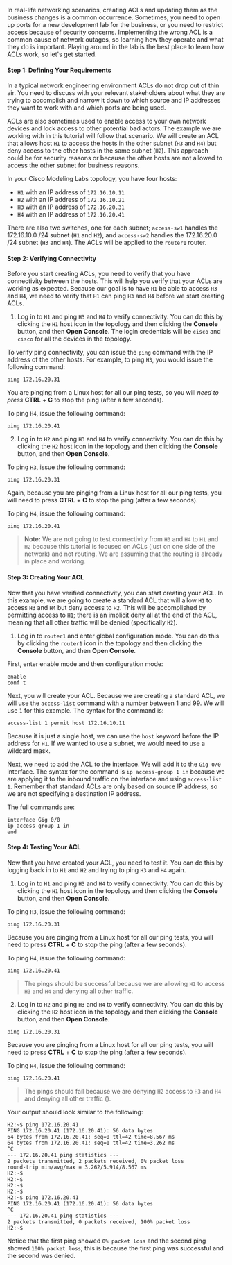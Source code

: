 
In real-life networking scenarios, creating ACLs and updating them as the business changes is a common occurrence. Sometimes, you need to open up ports for a new development lab for the business, or you need to restrict access because of security concerns. Implementing the wrong ACL is a common cause of network outages, so learning how they operate and what they do is important. Playing around in the lab is the best place to learn how ACLs work, so let's get started.

#### Step 1: Defining Your Requirements

In a typical network engineering environment ACLs do not drop out of thin air. You need to discuss with your relevant stakeholders about what they are trying to accomplish and narrow it down to which source and IP addresses they want to work with and which ports are being used.

ACLs are also sometimes used to enable access to your own network devices and lock access to other potential bad actors. The example we are working with in this tutorial will follow that scenario. We will create an ACL that allows host `H1` to access the hosts in the other subnet (`H3` and `H4`) but deny access to the other hosts in the same subnet (`H2`). This approach could be for security reasons or because the other hosts are not allowed to access the other subnet for business reasons.

In your Cisco Modeling Labs topology, you have four hosts:

- `H1` with an IP address of `172.16.10.11`
- `H2` with an IP address of `172.16.10.21`
- `H3` with an IP address of `172.16.20.31`
- `H4` with an IP address of `172.16.20.41`

There are also two switches, one for each subnet; `access-sw1` handles the 172.16.10.0 /24 subnet (`H1` and `H2`), and `access-sw2` handles the 172.16.20.0 /24 subnet (`H3` and `H4`). The ACLs will be applied to the `router1` router.

#### Step 2: Verifying Connectivity

Before you start creating ACLs, you need to verify that you have connectivity between the hosts. This will help you verify that your ACLs are working as expected. Because our goal is to have `H1` be able to access `H3` and `H4`, we need to verify that `H1` can ping `H3` and `H4` before we start creating ACLs.

1. Log in to `H1` and ping `H3` and `H4` to verify connectivity. You can do this by clicking the `H1` host icon in the topology and then clicking the **Console** button, and then **Open Console**. The login credentials will be `cisco` and `cisco` for all the devices in the topology.

To verify ping connectivity, you can issue the `ping` command with the IP address of the other hosts. For example, to ping `H3`, you would issue the following command:

```
ping 172.16.20.31
```

You are pinging from a Linux host for all our ping tests, so you will *need to press* **CTRL** + **C** to stop the ping (after a few seconds).

To ping `H4`, issue the following command:

```
ping 172.16.20.41
```

2. Log in to `H2` and ping `H3` and `H4` to verify connectivity. You can do this by clicking the `H2` host icon in the topology and then clicking the **Console** button, and then **Open Console**.

To ping `H3`, issue the following command:

```
ping 172.16.20.31
```

Again, because you are pinging from a Linux host for all our ping tests, you will need to press **CTRL** + **C** to stop the ping (after a few seconds).

To ping `H4`, issue the following command:

```
ping 172.16.20.41
```

> **Note:** We are not going to test connectivity from `H3` and `H4` to `H1` and `H2` because this tutorial is focused on ACLs (just on one side of the network) and not routing. We are assuming that the routing is already in place and working.

#### Step 3: Creating Your ACL

Now that you have verified connectivity, you can start creating your ACL. In this example, we are going to create a standard ACL that will allow `H1` to access `H3` and `H4` but deny access to `H2`. This will be accomplished by permitting access to `H1`; there is an implicit deny all at the end of the ACL, meaning that all other traffic will be denied (specifically `H2`).

1. Log in to `router1` and enter global configuration mode. You can do this by clicking the `router1` icon in the topology and then clicking the **Console** button, and then **Open Console**.

First, enter enable mode and then configuration mode:

```
enable
conf t
```

Next, you will create your ACL. Because we are creating a standard ACL, we will use the `access-list` command with a number between 1 and 99. We will use `1` for this example. The syntax for the command is:

```
access-list 1 permit host 172.16.10.11
```

Because it is just a single host, we can use the `host` keyword before the IP address for `H1`. If we wanted to use a subnet, we would need to use a wildcard mask.

Next, we need to add the ACL to the interface. We will add it to the `Gig 0/0` interface. The syntax for the command is `ip access-group 1 in` because we are applying it to the inbound traffic on the interface and using `access-list 1`. Remember that standard ACLs are only based on source IP address, so we are not specifying a destination IP address.

The full commands are:

```
interface Gig 0/0
ip access-group 1 in
end
```

#### Step 4: Testing Your ACL

Now that you have created your ACL, you need to test it. You can do this by logging back in to `H1` and `H2` and trying to ping `H3` and `H4` again.

1. Log in to `H1` and ping `H3` and `H4` to verify connectivity. You can do this by clicking the `H1` host icon in the topology and then clicking the **Console** button, and then **Open Console**.

To ping `H3`, issue the following command:

```
ping 172.16.20.31
```

Because you are pinging from a Linux host for all our ping tests, you will need to press **CTRL** + **C** to stop the ping (after a few seconds).

To ping `H4`, issue the following command:

```
ping 172.16.20.41
```

> The pings should be successful because we are allowing `H1` to access `H3` and `H4` and denying all other traffic.

2. Log in to `H2` and ping `H3` and `H4` to verify connectivity. You can do this by clicking the `H2` host icon in the topology and then clicking the **Console** button, and then **Open Console**.

```
ping 172.16.20.31
```

Because you are pinging from a Linux host for all our ping tests, you will need to press **CTRL** + **C** to stop the ping (after a few seconds).

To ping `H4`, issue the following command:

```
ping 172.16.20.41
```

> The pings should fail because we are denying `H2` access to `H3` and `H4` and denying all other traffic ().

Your output should look similar to the following:

```
H2:~$ ping 172.16.20.41
PING 172.16.20.41 (172.16.20.41): 56 data bytes
64 bytes from 172.16.20.41: seq=0 ttl=42 time=8.567 ms
64 bytes from 172.16.20.41: seq=1 ttl=42 time=3.262 ms
^C
--- 172.16.20.41 ping statistics ---
2 packets transmitted, 2 packets received, 0% packet loss
round-trip min/avg/max = 3.262/5.914/8.567 ms
H2:~$
H2:~$
H2:~$
H2:~$
H2:~$ ping 172.16.20.41
PING 172.16.20.41 (172.16.20.41): 56 data bytes
^C
--- 172.16.20.41 ping statistics ---
2 packets transmitted, 0 packets received, 100% packet loss
H2:~$
```

Notice that the first ping showed `0% packet loss` and the second ping showed `100% packet loss`; this is because the first ping was successful and the second was denied.
